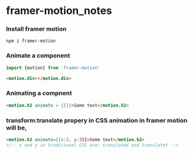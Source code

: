 # framer-motion_notes

### Install framer motion
```npm
npm i framer-motion
```

### Animate a component
 ```javascript
 import {motion} from 'framer-motion'
 ```
 
 ```html
 <motion.div></motion.div>
 ```

### Animating a compnent
```html
<motion.h2 animate = {{}}>Some text</motion.h2>
```

### transform:translate propery in CSS animation in framer motion will be, 
```html
<motion.h2 animate={{x:2, y:3}}>Some text</motion.h2> 
<!-- x and y in traditional CSS are: translateX and translateY -->
```

